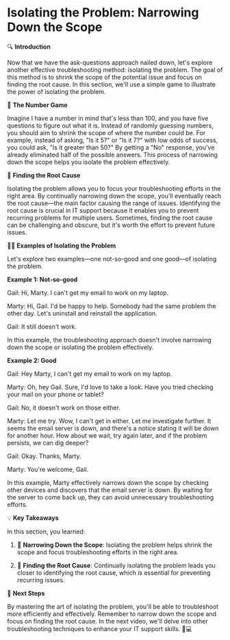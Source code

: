 # Isolating the Problem: Narrowing Down the Scope

🔍 **Introduction**

Now that we have the ask-questions approach nailed down, let's explore another effective troubleshooting method: isolating the problem. The goal of this method is to shrink the scope of the potential issue and focus on finding the root cause. In this section, we'll use a simple game to illustrate the power of isolating the problem.

🔢 **The Number Game**

Imagine I have a number in mind that's less than 100, and you have five questions to figure out what it is. Instead of randomly guessing numbers, you should aim to shrink the scope of where the number could be. For example, instead of asking, "Is it 5?" or "Is it 7?" with low odds of success, you could ask, "Is it greater than 50?" By getting a "No" response, you've already eliminated half of the possible answers. This process of narrowing down the scope helps you isolate the problem effectively.

🎯 **Finding the Root Cause**

Isolating the problem allows you to focus your troubleshooting efforts in the right area. By continually narrowing down the scope, you'll eventually reach the root cause—the main factor causing the range of issues. Identifying the root cause is crucial in IT support because it enables you to prevent recurring problems for multiple users. Sometimes, finding the root cause can be challenging and obscure, but it's worth the effort to prevent future issues.

👩‍💻 **Examples of Isolating the Problem**

Let's explore two examples—one not-so-good and one good—of isolating the problem.

**Example 1: Not-so-good**

Gail: Hi, Marty. I can't get my email to work on my laptop.

Marty: Hi, Gail. I'd be happy to help. Somebody had the same problem the other day. Let's uninstall and reinstall the application.

Gail: It still doesn't work.

In this example, the troubleshooting approach doesn't involve narrowing down the scope or isolating the problem effectively.

**Example 2: Good**

Gail: Hey Marty, I can't get my email to work on my laptop.

Marty: Oh, hey Gail. Sure, I'd love to take a look. Have you tried checking your mail on your phone or tablet?

Gail: No, it doesn't work on those either.

Marty: Let me try. Wow, I can't get in either. Let me investigate further. It seems the email server is down, and there's a notice stating it will be down for another hour. How about we wait, try again later, and if the problem persists, we can dig deeper?

Gail: Okay. Thanks, Marty.

Marty: You're welcome, Gail.

In this example, Marty effectively narrows down the scope by checking other devices and discovers that the email server is down. By waiting for the server to come back up, they can avoid unnecessary troubleshooting efforts.

💡 **Key Takeaways**

In this section, you learned:

1. 🔢 **Narrowing Down the Scope**: Isolating the problem helps shrink the scope and focus troubleshooting efforts in the right area.

2. 🎯 **Finding the Root Cause**: Continually isolating the problem leads you closer to identifying the root cause, which is essential for preventing recurring issues.

🚀 **Next Steps**

By mastering the art of isolating the problem, you'll be able to troubleshoot more efficiently and effectively. Remember to narrow down the scope and focus on finding the root cause. In the next video, we'll delve into other troubleshooting techniques to enhance your IT support skills. 🚀💻